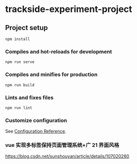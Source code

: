 # trackside-experiment-project

## Project setup

```
npm install
```

### Compiles and hot-reloads for development

```
npm run serve
```

### Compiles and minifies for production

```
npm run build
```

### Lints and fixes files

```
npm run lint
```

### Customize configuration

See [Configuration Reference](https://cli.vuejs.org/config/).

### vue 实现多标签保持页面管理系统+广 21 界面风格

https://blog.csdn.net/sunshouyan/article/details/107020260
